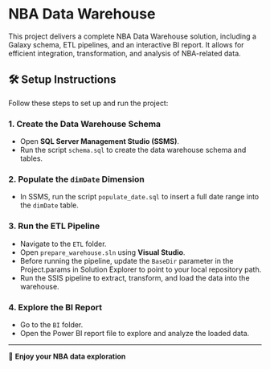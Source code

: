 # NBA Data Warehouse

This project delivers a complete NBA Data Warehouse solution, including a Galaxy schema, ETL pipelines, and an interactive BI report. It allows for efficient integration, transformation, and analysis of NBA-related data.

## 🛠️ Setup Instructions

Follow these steps to set up and run the project:

### 1. Create the Data Warehouse Schema

- Open **SQL Server Management Studio (SSMS)**.
- Run the script `schema.sql` to create the data warehouse schema and tables.

### 2. Populate the `dimDate` Dimension

- In SSMS, run the script `populate_date.sql` to insert a full date range into the `dimDate` table.

### 3. Run the ETL Pipeline

- Navigate to the `ETL` folder.
- Open `prepare_warehouse.sln` using **Visual Studio**.
- Before running the pipeline, update the `BaseDir` parameter in the Project.params in Solution Explorer to point to your local repository path.
- Run the SSIS pipeline to extract, transform, and load the data into the warehouse.

### 4. Explore the BI Report

- Go to the `BI` folder.
- Open the Power BI report file to explore and analyze the loaded data.

---

🎉 **Enjoy your NBA data exploration**
